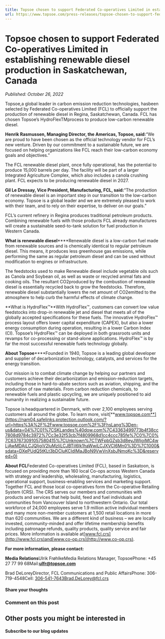 ```yaml
---
title: Topsoe chosen to support Federated Co-operatives Limited in establishing renewable diesel production in Saskatchewan, Canada
url: https://www.topsoe.com/press-releases/topsoe-chosen-to-support-federated-co-operatives-limited#main-content
---
```


# Topsoe chosen to support Federated Co-operatives Limited in establishing renewable diesel production in Saskatchewan, Canada

*Published: October 26, 2022*

Topsoe,a global leader in carbon emission reduction technologies, hasbeen selected by Federated Co-operatives Limited (FCL) to officially support the production of renewable diesel in Regina, Saskatchewan, Canada. FCL has chosen Topsoe’s HydroFlexTMprocess to produce low-carbon renewable diesel.

**Henrik Rasmussen, Managing Director, the Americas, Topsoe, said:**“We are proud to have been chosen as the official technology vendor for FCL’s new venture. Driven by our commitment to a sustainable future, we are focused on helping organizations like FCL reach their low-carbon economy goals and objectives.”

The FCL renewable diesel plant, once fully operational, has the potential to produce 15,000 barrels per day. The facility will be part of a larger Integrated Agriculture Complex, which also includes a canola crushing plant. FCL expects to be producing renewable diesel in 2027.

**Gil Le Dressay, Vice President, Manufacturing, FCL, said:**“The production of renewable diesel is an important step in our transition to the low-carbon economy. Topsoe is a global leader and we are extremely pleased to work with their team, and to rely on their expertise, to deliver on our goals.”

FCL’s current refinery in Regina produces traditional petroleum products. Combining renewable fuels with those products FCL already manufactures will create a sustainable seed-to-tank solution for fuel production in Western Canada.

**What is renewable diesel******Renewable diesel is a low-carbon fuel made from renewable sources and is chemically identical to regular petroleum diesel. This means, it produces less greenhouse gas emissions, while performing the same as regular petroleum diesel and can be used without modification to engines or infrastructure.

The feedstocks used to make Renewable diesel include vegetable oils such as Canola and Soybean oil, as well as waste or recycled animal fats and cooking oils. The resultant CO2produced by the combustion of renewable diesel is essentially recycled back to grow the feedstocks. Therefore, renewable diesel substantially lowers the net amount of CO2emitted to the atmosphere to help curb the harmful effects of climate change.

**What is HydroFlex™**With HydroFlex™, customers can convert low value feedstocks into drop-in renewable jet and diesel that meets all of the globally accepted specifications for these fuels. The innovative HydroFlex™ process layout offers lower capital expenditure (CAPEX), but also a lower energy consumption during operation, resulting in a lower Carbon Index (CI). Topsoe’s HydroFlex™ can be deployed in both grassroots units and revamps for co-processing or stand-alone applications. HydroFlex™ is by far the most successful renewable fuels technology globally.

**About Topsoe******Founded in 1940, Topsoe is a leading global developer and supplier of decarbonization technology, catalysts, and services for the energy transition.

Our mission is to combat climate change by helping our partners and customers achieve their decarbonization and emission-reduction targets, including those in hard-to-abate sectors such as aviation, shipping, and the production of raw materials. From carbon reduction chemicals, to renewable fuels and plastic upcycling, we are uniquely positioned to aid humanity in realizing a sustainable future.

Topsoe is headquartered in Denmark, with over 2,100 employees serving customers all around the globe. To learn more, visit[**www.topsoe.com**](https://nam04.safelinks.protection.outlook.com/?url=https%3A%2F%2Fwww.topsoe.com%2F%3FhsLang%3Den-us&data=04%7C01%7CSKLandes%40dow.com%7C43363499773b4f38cc7808d9784c3972%7Cc3e32f53cb7f4809968d1cc4ccc785fe%7C0%7C0%7C637673091057580415%7CUnknown%7CTWFpbGZsb3d8eyJWIjoiMC4wLjAwMDAiLCJQIjoiV2luMzIiLCJBTiI6Ik1haWwiLCJXVCI6Mn0%3D%7C1000&sdata=DXePUdQ5tKLt3bDCluKCIdIMaJBoN9VwVnXsbJNmoKc%3D&reserved=0)

**About FCL**Federated Co-operatives Limited (FCL), based in Saskatoon, is focused on providing more than 160 local Co-ops across Western Canada with strategy and leadership, wholesaling, manufacturing, logistics, operational support, business-enabling services and marketing support. Together FCL and those local co-operatives form the Co-operative Retailing System (CRS). The CRS serves our members and communities with products and services that help build, feed and fuel individuals and communities from Vancouver Island to northwestern Ontario. Our total workforce of 24,000 employees serve 1.9 million active individual members and many more non-member customers at 1,500 retail locations in more than 620 communities. We are a different kind of business – we are locally invested, community-minded and offer lifetime membership benefits including patronage refunds, quality products, quality service and fair prices. More information is available at[www.fcl.crs](http://www.fcl.crs)and[www.co-op.crs](http://www.co-op.crs).

**For more information, please contact:**

**Media Relations**Ulrik FrøhlkeMedia Relations Manager, TopsoePhone: +45 27 77 99 68Mail:[**ulfr@topsoe.com**](mailto:ulfr@topsoe.com)

Brad DeLoreyDirector, FCL Communications and Public AffairsPhone: 306-719-4548Cell: 306-541-7643Brad.DeLorey@fcl.crs

#### Share your thoughts

### Comment on this post

## Other posts you might be interested in

#### Subscribe to our blog updates
